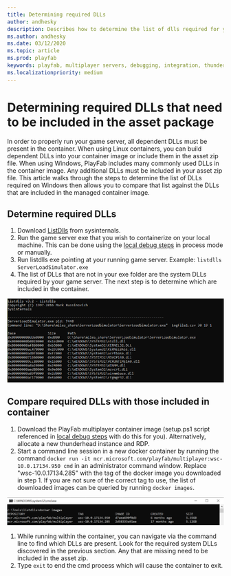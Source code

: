 ```yaml
---
title: Determining required DLLs
author: andhesky
description: Describes how to determine the list of dlls required for your game servers and how to compare that list to the set of dlls in PlayFab MPS.  
ms.author: andhesky
ms.date: 03/12/2020
ms.topic: article
ms.prod: playfab
keywords: playfab, multiplayer servers, debugging, integration, thunderhead, playfab game server sdk
ms.localizationpriority: medium
---
```


# Determining required DLLs that need to be included in the asset package
In order to properly run your game server, all dependent DLLs must be present in the container. When using Linux containers, you can build dependent DLLs into your container image or include them in the asset zip file. When using Windows, PlayFab includes many commonly used DLLs in the container image. Any additional DLLs must be included in your asset zip file. This article walks through the steps to determine the list of DLLs required on Windows then allows you to compare that list against the DLLs that are included in the managed container image.

## Determine required DLLs
1. Download [ListDlls](https://docs.microsoft.com/en-us/sysinternals/downloads/listdlls) from sysinternals.
1. Run the game server exe that you wish to containerize on your local machine. This can be done using the [local debug steps](.\locally-debugging-game-servers-and-integration-with-playfab.md) in process mode or manually.
1. Run listdlls exe pointing at your running game server. Example: `listdlls ServerLoadSimulator.exe`
1. The list of DLLs that are not in your exe folder are the system DLLs required by your game server. The next step is to determine which are included in the container.

![listdlls-output](media\listdlls-output.png)

## Compare required DLLs with those included in container
1. Download the PlayFab multiplayer container image (setup.ps1 script referenced in [local debug steps](locally-debugging-game-servers-and-integration-with-playfab.md) with do this for you). Alternatively, allocate a new thunderhead instance and RDP.
1. Start a command line session in a new docker container by running the command `docker run -it mcr.microsoft.com/playfab/multiplayer:wsc-10.0.17134.950 cmd` in an administrator command window. Replace "wsc-10.0.17134.285" with the tag of the docker image you downloaded in step 1. If you are not sure of the correct tag to use, the list of downloaded images can be queried by running `docker images`.

![docker images output](media\docker-images.png)

1. While running within the container, you can navigate via the command line to find which DLLs are present. Look for the required system DLLs discovered in the previous section. Any that are missing need to be included in the asset zip.
1. Type `exit` to end the cmd process which will cause the container to exit.
